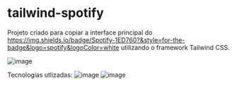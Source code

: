 # tailwind-spotify


Projeto criado para copiar a interface principal do https://img.shields.io/badge/Spotify-1ED760?&style=for-the-badge&logo=spotify&logoColor=white utilizando o framework Tailwind CSS.

![image](https://github.com/Kazechiro/tailwind-spotify/assets/102443444/de2d2b13-6c7c-417b-8982-1d4966ad41f9)

Tecnologias utlizadas: ![image](https://img.shields.io/badge/JavaScript-323330?style=for-the-badge&logo=javascript&logoColor=F7DF1E)  ![image](https://img.shields.io/badge/Tailwind_CSS-38B2AC?style=for-the-badge&logo=tailwind-css&logoColor=white) 
